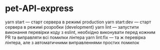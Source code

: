 # pet-API-express
yarn start — старт сервера в режимі production
yarn start:dev — старт сервера в режимі розробки (development)
yarn lint — запустити виконання перевірки коду з eslint, необхідно виконувати перед кожним PR та виправляти всі помилки лінтера
yarn lint:fix — та ж перевірка лінтера, але з автоматичними виправленнями простих помилок
